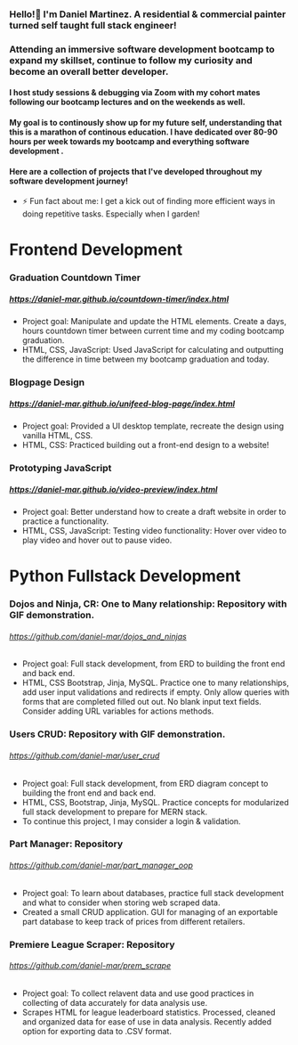 ### Hello!👋 I'm Daniel Martinez. A residential & commercial painter turned self taught full stack engineer!
### Attending an immersive software development bootcamp to expand my skillset, continue to follow my curiosity and become an overall better developer.
#### I host study sessions & debugging via Zoom with my cohort mates following our bootcamp lectures and on the weekends as well.
#### My goal is to continously show up for my future self, understanding that this is a marathon of continous education. I have dedicated over 80-90 hours per week towards my bootcamp and everything software development .

#### Here are a collection of projects that I've developed throughout my software development journey!

- ⚡ Fun fact about me: I get a kick out of finding more efficient ways in doing repetitive tasks. Especially when I garden!

# Frontend Development

### Graduation Countdown Timer
##### https://daniel-mar.github.io/countdown-timer/index.html
- Project goal: Manipulate and update the HTML elements. Create a days, hours countdown timer between current time and my coding bootcamp graduation.
- HTML, CSS, JavaScript: Used JavaScript for calculating and outputting the difference in time between my bootcamp graduation and today.

### Blogpage Design
##### https://daniel-mar.github.io/unifeed-blog-page/index.html
- Project goal: Provided a UI desktop template, recreate the design using vanilla HTML, CSS.
- HTML, CSS: Practiced building out a front-end design to a website! 

### Prototyping JavaScript
##### https://daniel-mar.github.io/video-preview/index.html
- Project goal: Better understand how to create a draft website in order to practice a functionality.
- HTML, CSS, JavaScript: Testing video functionality: Hover over video to play video and hover out to pause video.

# Python Fullstack Development

### Dojos and Ninja, CR: One to Many relationship: Repository with GIF demonstration.
###### https://github.com/daniel-mar/dojos_and_ninjas
- Project goal: Full stack development, from ERD to building the front end and back end.
- HTML, CSS Bootstrap, Jinja, MySQL. Practice one to many relationships, add user input validations and redirects if empty. Only allow queries with forms that are completed filled out out. No blank input text fields. Consider adding URL variables for actions methods.

### Users CRUD: Repository with GIF demonstration.
###### https://github.com/daniel-mar/user_crud
- Project goal: Full stack development, from ERD diagram concept to building the front end and back end.
- HTML, CSS, Bootstrap, Jinja, MySQL. Practice concepts for modularized full stack development to prepare for MERN stack.
- To continue this project, I may consider a login & validation.

### Part Manager: Repository
###### https://github.com/daniel-mar/part_manager_oop
- Project goal: To learn about databases, practice full stack development and what to consider when storing web scraped data.
- Created a small CRUD application. GUI for managing of an exportable part database to keep track of prices from different retailers. 

### Premiere League Scraper: Repository
###### https://github.com/daniel-mar/prem_scrape
- Project goal: To collect relavent data and use good practices in collecting of data accurately for data analysis use. 
- Scrapes HTML for league leaderboard statistics. Processed, cleaned and organized data for ease of use in data analysis. Recently added option for exporting data to .CSV format.

<!--
**daniel-mar/daniel-mar** is a ✨ _special_ ✨ repository because its `README.md` (this file) appears on your GitHub profile.

Here are some ideas to get you started:

- 🔭 I’m currently working on ...
- 🌱 I’m currently learning ...
- 👯 I’m looking to collaborate on ...
- 🤔 I’m looking for help with ...
- 💬 Ask me about ...
- 📫 How to reach me: ...
- 😄 Pronouns: ...
-->
